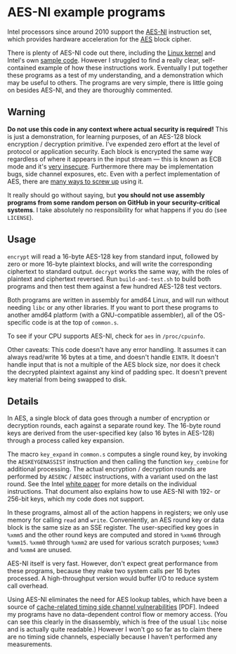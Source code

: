 # AES-NI example programs

Intel processors since around 2010 support the [AES-NI][] instruction set,
which provides hardware acceleration for the [AES][] block cipher.

There is plenty of AES-NI code out there, including the [Linux kernel][] and
Intel's own [sample code][].  However I struggled to find a really clear,
self-contained example of how these instructions work.  Eventually I put
together these programs as a test of my understanding, and a demonstration
which may be useful to others.  The programs are very simple, there is little
going on besides AES-NI, and they are thoroughly commented.


## Warning

**Do not use this code in any context where actual security is required!** This
is just a demonstration, for learning purposes, of an AES-128 block encryption
/ decryption primitive.  I've expended zero effort at the level of protocol or
application security.  Each block is encrypted the same way regardless of where
it appears in the input stream — this is known as ECB mode and it's [very
insecure][].  Furthermore there may be implementation bugs, side channel
exposures, etc.  Even with a perfect implementation of AES, there are [many
ways to screw up][] using it.

It really should go without saying, but **you should not use assembly programs
from some random person on GitHub in your security-critical systems**.  I take
absolutely no responsibility for what happens if you do (see `LICENSE`).


## Usage

`encrypt` will read a 16-byte AES-128 key from standard input, followed by zero
or more 16-byte plaintext blocks, and will write the corresponding ciphertext
to standard output.  `decrypt` works the same way, with the roles of plaintext
and ciphertext reversed.  Run `build-and-test.sh` to build both programs and
then test them against a few hundred AES-128 test vectors.

Both programs are written in assembly for amd64 Linux, and will run without
needing `libc` or any other libraries.  If you want to port these programs to
another amd64 platform (with a GNU-compatible assembler), all of the
OS-specific code is at the top of `common.s`.

To see if your CPU supports AES-NI, check for `aes` in `/proc/cpuinfo`.

Other caveats: This code doesn't have any error handling.  It assumes it can
always read/write 16 bytes at a time, and doesn't handle `EINTR`.  It doesn't
handle input that is not a multiple of the AES block size, nor does it check
the decrypted plaintext against any kind of padding spec.  It doesn't prevent
key material from being swapped to disk.


## Details

In AES, a single block of data goes through a number of encryption or
decryption rounds, each against a separate round key.  The 16-byte round keys
are derived from the user-specified key (also 16 bytes in AES-128) through a
process called key expansion.

The macro `key_expand` in `common.s` computes a single round key, by invoking
the `AESKEYGENASSIST` instruction and then calling the function `key_combine`
for additional processing.  The actual encryption / decryption rounds are
performed by `AESENC` / `AESDEC` instructions, with a variant used on the last
round.  See the Intel [white paper][] for more details on the individual
instructions.  That document also explains how to use AES-NI with 192- or
256-bit keys, which my code does not support.

In these programs, almost all of the action happens in registers; we only use
memory for calling `read` and `write`.  Conveniently, an AES round key or data
block is the same size as an SSE register.  The user-specified key goes in
`%xmm5` and the other round keys are computed and stored in `%xmm6` through
`%xmm15`.  `%xmm0` through `%xmm2` are used for various scratch purposes;
`%xmm3` and `%xmm4` are unused.

AES-NI itself is very fast.  However, don't expect great performance from these
programs, because they make two system calls per 16 bytes processed.  A
high-throughput version would buffer I/O to reduce system call overhead.

Using AES-NI eliminates the need for AES lookup tables, which have been a
source of [cache-related timing side channel vulnerabilities][] [PDF].  Indeed
my programs have no data-dependent control flow or memory access.  (You can see
this clearly in the disassembly, which is free of the usual `libc` noise and is
actually quite readable.)  However I won't go so far as to claim there are no
timing side channels, especially because I haven't performed any measurements.


[AES]:           http://en.wikipedia.org/wiki/Advanced_Encryption_Standard
[AES-NI]:        http://software.intel.com/en-us/articles/intel-advanced-encryption-standard-instructions-aes-ni
[Linux kernel]:  http://lxr.linux.no/linux+v3.8.5/arch/x86/crypto/aesni-intel_asm.S
[sample code]:   http://software.intel.com/en-us/articles/download-the-intel-aesni-sample-library
[white paper]:   http://software.intel.com/en-us/articles/intel-advanced-encryption-standard-aes-instructions-set
[very insecure]: http://en.wikipedia.org/wiki/Block_cipher_modes_of_operation#Electronic_codebook_.28ECB.29
[many ways to screw up]: http://chargen.matasano.com/chargen/2009/7/22/if-youre-typing-the-letters-a-e-s-into-your-code-youre-doing.html
[cache-related timing side channel vulnerabilities]: http://tau.ac.il/~tromer/papers/cache-joc-20090619.pdf


